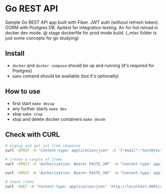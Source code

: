 # Go REST API

Sample Go REST API app built with Fiber. JWT auth (without refresh token). GORM with Postgres DB. Apitest for integration testing. Air for hot reload in docker dev mode. @ stage dockerfile for prod mode build.
(_misc folder is just some concepts for go studying)

## Install
- `docker` and `docker compose` should be up and running (it's required for Postgres)
- `make` comand should be available (but it's optionally)

## How to use
- first start `make devup`
- any further starts `make dev`
- stop `make stop`
- stop and delete docker containers `make devdn`

## Check with CURL

```sh
# signup and get jwt from response
curl -XPOST -H "Content-type: application/json" -d '{"email":"test@test.com","password":"123123"}' 'http://localhost:9001/api/v1/signup'

# create a couple of items
curl -XPOST -H 'Authorization: Bearer PASTE_JWT' -H "Content-type: application/json" -d '{"name":"coffee","price":10,"quantity":10}' 'http://localhost:9001/api/v1/items'

curl -XPOST -H 'Authorization: Bearer PASTE_JWT' -H "Content-type: application/json" -d '{"name":"milk","price":299,"quantity":100}' 'http://localhost:9001/api/v1/items'

# check items
curl -XGET -H "Content-type: application/json" 'http://localhost:9001/api/v1/items'
```